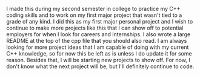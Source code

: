 I made this during my second semester in college to practice my C++ coding skills and to work on my first major project that wasn't tied to a grade of any kind.
I did this as my first major personal project and I wish to continue to make more projects like this that I can show off
to potential employers for when I look for careers and internships. I also wrote a large README at the top of the cpp file that you should also read.
I am always looking for more project ideas that I am capable of doing with my current C++ knowledge, so for now this be left as is unless I do update it for some reason.
Besides that, I will be starting new projects to show off. For now, I don't know what the next project will be, but I'll definitely continue to code.

